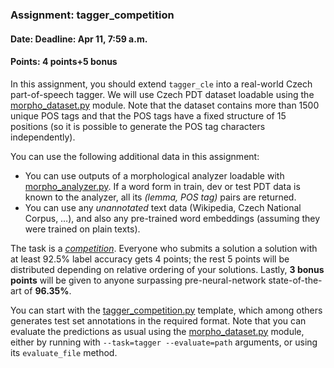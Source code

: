### Assignment: tagger_competition
#### Date: Deadline: Apr 11, 7:59 a.m.
#### Points: 4 points+5 bonus

In this assignment, you should extend `tagger_cle`
into a real-world Czech part-of-speech tagger. We will use
Czech PDT dataset loadable using the [morpho_dataset.py](https://github.com/ufal/npfl114/tree/master/labs/07/morpho_dataset.py)
module. Note that the dataset contains more than 1500 unique POS tags and that
the POS tags have a fixed structure of 15 positions (so it is possible to
generate the POS tag characters independently).

You can use the following additional data in this assignment:
- You can use outputs of a morphological analyzer loadable with
  [morpho_analyzer.py](https://github.com/ufal/npfl114/tree/master/labs/07/morpho_analyzer.py).
  If a word form in train, dev or test PDT data is known to the analyzer,
  all its _(lemma, POS tag)_ pairs are returned.
- You can use any _unannotated_ text data (Wikipedia, Czech National Corpus, …),
  and also any pre-trained word embeddings (assuming they were trained on plain
  texts).

The task is a [_competition_](https://ufal.mff.cuni.cz/courses/npfl114/2122-summer#competitions). Everyone who submits a solution
a solution with at least 92.5% label accuracy gets 4 points; the rest 5 points
will be distributed depending on relative ordering of your solutions. Lastly,
**3 bonus points** will be given to anyone surpassing pre-neural-network
state-of-the-art of **96.35%**.

You can start with the
[tagger_competition.py](https://github.com/ufal/npfl114/tree/master/labs/07/tagger_competition.py)
template, which among others generates test set annotations in the required format. Note that
you can evaluate the predictions as usual using the [morpho_dataset.py](https://github.com/ufal/npfl114/tree/master/labs/07/morpho_dataset.py)
module, either by running with `--task=tagger --evaluate=path` arguments, or using its
`evaluate_file` method.
